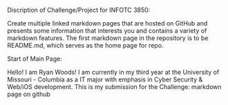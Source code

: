 
Discription of Challenge/Project for INFOTC 3850:

Create multiple linked markdown pages that are hosted on GitHub and presents some information that interests you and contains a variety of markdown features. The first markdown page in the repository is to be README.md, which serves as the home page for repo.

Start of Main Page:

Hello! I am Ryan Woods! I am currently in my third year at the University of Missouri - Columbia as a IT major with emphasis in Cyber Security & Web/iOS development. This is my submission for the Challenge: markdown page on github
